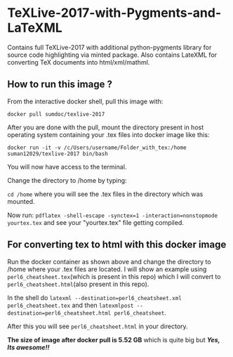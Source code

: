 # TeXLive-2017-with-Pygments-and-LaTeXML
Contains full TeXLive-2017 with additional python-pygments library for source code highlighting via minted package.
Also contains LateXML for converting TeX documents into html/xml/mathml.



## How to run this image ?

From the interactive docker shell, pull this image with:

`docker pull sumdoc/texlive-2017`


After you are done with the pull, mount the directory present in host operating system containing your .tex files 
into docker image like this:

`docker run -it -v /c/Users/username/Folder_with_tex:/home suman12029/texlive-2017 bin/bash`


You will now have access to the terminal.

Change the directory to /home by typing:

`cd /home` where you will see the .tex files in the directory which was mounted.

Now run:
`pdflatex -shell-escape -synctex=1 -interaction=nonstopmode yourtex.tex` and see your "yourtex.tex" file getting compiled.


## For converting tex to html with this docker image

Run the  docker container as shown above and change the directory to /home where your .tex files are located.
I will show an example using `perl6_cheatsheet.tex`(which is present in this repo) which I will convert to `perl6_cheatsheet.html`(also present in this repo).

In the shell do `latexml --destination=perl6_cheatsheet.xml perl6_cheatsheet.tex` and then
`latexmlpost --destination=perl6_cheatsheet.html perl6_cheatsheet`.

After this you will see `perl6_cheatsheet.html` in your directory.

**The size of image after docker pull is 5.52 GB** which is quite big but
***Yes, Its awesome!!***


